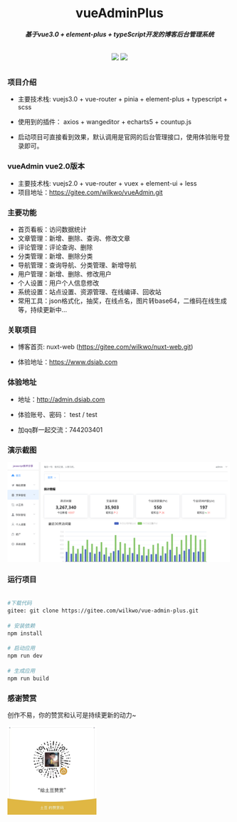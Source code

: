 <h1 align="center" style=" font-weight: bold;">vueAdminPlus</h1>
<h5 align="center">基于vue3.0 + element-plus + typeScript开发的博客后台管理系统</h5>


<p align="center" style="padding:10px">
	<a href="https://gitee.com/wilkwo/vue-admin-plus.git"><img src="https://gitee.com/wilkwo/vueAdmin/badge/star.svg?theme=dark"></a>
	<a href="https://gitee.com/wilkwo/vue-admin-plus.git"><img src="https://gitee.com/wilkwo/vueAdmin/badge/fork.svg?theme=dark"></a>
</p>


### 项目介绍

- 主要技术栈: vuejs3.0 + vue-router + pinia + element-plus + typescript + scss

- 使用到的插件： axios + wangeditor + echarts5 + countup.js

- 启动项目可直接看到效果，默认调用是官网的后台管理接口，使用体验账号登录即可。
  

### vueAdmin vue2.0版本

 - 主要技术栈: vuejs2.0 + vue-router + vuex + element-ui + less
 - 项目地址：https://gitee.com/wilkwo/vueAdmin.git


### 主要功能


- 首页看板：访问数据统计
- 文章管理：新增、删除、查询、修改文章
- 评论管理：评论查询、删除
- 分类管理：新增、删除分类
- 导航管理：查询导航、分类管理、新增导航
- 用户管理：新增、删除、修改用户
- 个人设置：用户个人信息修改
- 系统设置：站点设置、资源管理、在线编译、回收站
- 常用工具：json格式化，抽奖，在线点名，图片转base64，二维码在线生成等，持续更新中...


### 关联项目

- 博客首页: nuxt-web (https://gitee.com/wilkwo/nuxt-web.git) 
  
- 体验地址：https://www.dsiab.com


### 体验地址


- 地址：http://admin.dsiab.com

- 体验账号、密码： test / test
  
- 加qq群一起交流：744203401



### 演示截图


<img src="./src/assets/images/screenshot.png" alt="赞赏" width="500px" />



### 运行项目



``` bash

#下载代码
gitee: git clone https://gitee.com/wilkwo/vue-admin-plus.git

# 安装依赖
npm install

# 启动应用 
npm run dev

# 生成应用
npm run build

```

### 感谢赞赏  


 创作不易，你的赞赏和认可是持续更新的动力~

<img src="./src/assets/images/zanshan.jpeg" alt="赞赏" width="200px" />
